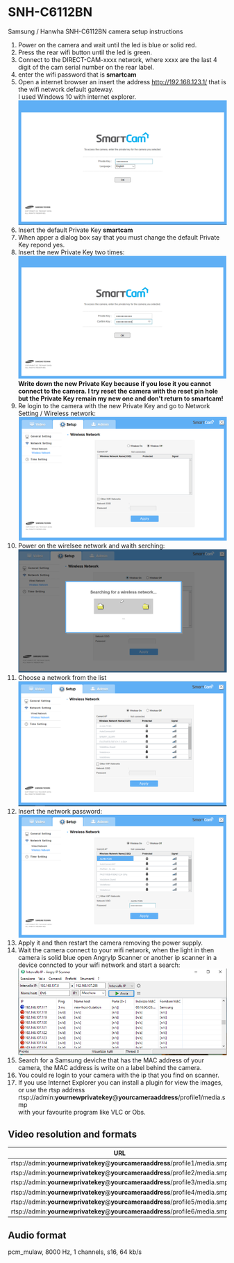 # SNH-C6112BN
 Samsung / Hanwha SNH-C6112BN camera setup instructions

 1. Power on the camera and wait until the led is blue or solid red.  
 2. Press the rear wifi button until the led is green.  
 3. Connect to the DIRECT-CAM-xxxx network, where xxxx are the last 4 digit of the cam serial number on the rear label.  
 4. enter the wifi password that is **smartcam**  
 5. Open a internet browser an insert the address http://192.168.123.1/ that is the wifi network default gateway.  
 I used Windows 10 with internet explorer.  
 ![](smartcam1.png)  
 6. Insert the default Private Key **smartcam**  
 7. When apper a dialog box say that you must change the default Private Key repond yes.  
 8. Insert the new Private Key two times:  
 ![](smartcam3.png)  
 **Write down the new Private Key because if you lose it you cannot connect to the camera. I try reset the camera with the reset pin hole but the Private Key remain my new one and don't return to smartcam!**  
 9. Re login to the camera with the new Private Key and go to Network Setting / Wireless network:  
 ![](smartcam5.png)  
 10. Power on the wirelsee network and waith serching:  
 ![](smartcam6.png)  
 11. Choose a network from the list  
 ![](smartcam7.png)  
 12. Insert the network password:  
 ![](smartcam8.png)  
 13. Apply it and then restart the camera removing the power supply.  
 14. Wait the camera connect to your wifi network, when the light in then camera is solid blue open AngryIp Scanner or another ip scanner in a device conncted to your wifi network and start a search:  
 ![](smartcam9.png)  
 15. Search for a Samsung deviche that has the MAC address of your camera, the MAC address is write on a label behind the camera.  
 16. You could re login to your camera with the ip that you find on scanner.  
 17. If you use Internet Explorer you can install a plugin for view the images, or use the rtsp address  
 rtsp://admin:**yournewprivatekey**@**yourcameraaddress**/profile1/media.smp  
 with your favourite program like VLC or Obs.

## Video resolution and formats
URL|Video|Resolution|TBR
---|-----|----------|---
rtsp://admin:**yournewprivatekey**@**yourcameraaddress**/profile1/media.smp|mjpeg|1920x1080|1
rtsp://admin:**yournewprivatekey**@**yourcameraaddress**/profile2/media.smp|h264|640x360|10
rtsp://admin:**yournewprivatekey**@**yourcameraaddress**/profile3/media.smp|h264|640x360|30
rtsp://admin:**yournewprivatekey**@**yourcameraaddress**/profile4/media.smp|h264|1280x720|15
rtsp://admin:**yournewprivatekey**@**yourcameraaddress**/profile5/media.smp|h264|1920x1080|30
rtsp://admin:**yournewprivatekey**@**yourcameraaddress**/profile6/media.smp|h264|640x360|30

## Audio format
pcm_mulaw, 8000 Hz, 1 channels, s16, 64 kb/s
